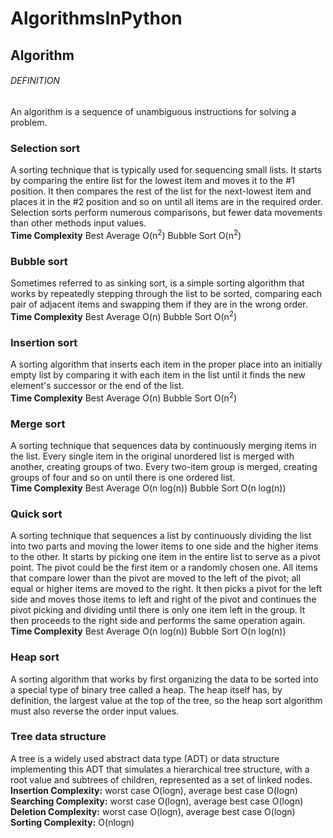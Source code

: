 # AlgorithmsInPython
## Algorithm
###### DEFINITION 
An algorithm is a sequence of unambiguous instructions for solving a problem.

### Selection sort
A sorting technique that is typically used for sequencing small lists. It starts by comparing the entire list for the lowest item and moves it to the #1 position. It then compares the rest of the list for the next-lowest item and places it in the #2 position and so on until all items are in the required order. Selection sorts perform numerous comparisons, but fewer data movements than other methods input values.<br/>
**Time Complexity**	Best	Average O(n<sup>2</sup>)	Bubble Sort	O(n<sup>2</sup>)

### Bubble sort
Sometimes referred to as sinking sort, is a simple sorting algorithm that works by repeatedly stepping through the list to be sorted, comparing each pair of adjacent items and swapping them if they are in the wrong order.<br/>
**Time Complexity**	Best	Average O(n)	Bubble Sort	O(n<sup>2</sup>)

### Insertion sort
A sorting algorithm that inserts each item in the proper place into an initially empty list by comparing it with each item in the list until it finds the new element's successor or the end of the list. <br/>
**Time Complexity**	Best	Average O(n)	Bubble Sort	O(n<sup>2</sup>)

### Merge sort
A sorting technique that sequences data by continuously merging items in the list. Every single item in the original unordered list is merged with another, creating groups of two. Every two-item group is merged, creating groups of four and so on until there is one ordered list.<br/>
**Time Complexity**	Best	Average  O(n log(n))	 Bubble Sort		O(n log(n))

### Quick sort
A sorting technique that sequences a list by continuously dividing the list into two parts and moving the lower items to one side and the higher items to the other. It starts by picking one item in the entire list to serve as a pivot point. The pivot could be the first item or a randomly chosen one. All items that compare lower than the pivot are moved to the left of the pivot; all equal or higher items are moved to the right. It then picks a pivot for the left side and moves those items to left and right of the pivot and continues the pivot picking and dividing until there is only one item left in the group. It then proceeds to the right side and performs the same operation again. <br/>
**Time Complexity**	Best	Average  O(n log(n))	 Bubble Sort		O(n log(n))

### Heap sort
A sorting algorithm that works by first organizing the data to be sorted into a special type of binary tree called a heap. The heap itself has, by definition, the largest value at the top of the tree, so the heap sort algorithm must also reverse the order input values.

### Tree data structure 
 A tree is a widely used abstract data type (ADT) or data structure implementing this ADT that simulates a hierarchical tree structure, with a root value and subtrees of children, represented as a set of linked nodes.<br/>
**Insertion Complexity:**	worst case O(logn), average best case O(logn)<br/>
**Searching Complexity:**	worst case O(logn), average best case O(logn)<br/>
**Deletion Complexity:**	worst case O(logn), average best case O(logn)<br/>
**Sorting Complexity:**  O(nlogn)
